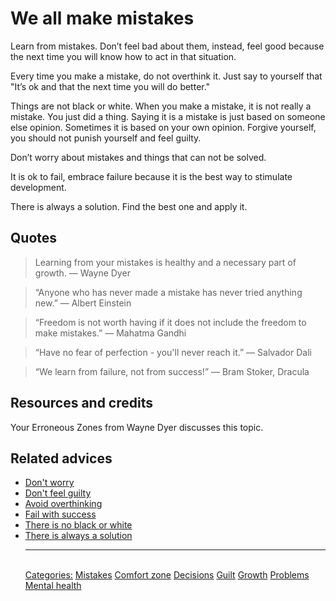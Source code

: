 # We all make mistakes
 
Learn from mistakes. Don’t feel bad about them, instead, feel good because the next time you will know how to act in that situation.
 
Every time you make a mistake, do not overthink it. Just say to yourself that "It’s ok and that the next time you will do better."
 
Things are not black or white. When you make a mistake, it is not really a mistake. You just did a thing. Saying it is a mistake is just based on someone else opinion. Sometimes it is based on your own opinion. Forgive yourself, you should not punish yourself and feel guilty.
 
Don’t worry about mistakes and things that can not be solved.
 
It is ok to fail, embrace failure because it is the best way to stimulate development.
 
There is always a solution. Find the best one and apply it.

## Quotes

> Learning from your mistakes is healthy and a necessary part of growth. ―  Wayne Dyer

> “Anyone who has never made a mistake has never tried anything new.” ― Albert Einstein

> “Freedom is not worth having if it does not include the freedom to make mistakes.” ― Mahatma Gandhi

> “Have no fear of perfection - you'll never reach it.” ― Salvador Dali

> “We learn from failure, not from success!” ― Bram Stoker, Dracula

## Resources and credits

Your Erroneous Zones from Wayne Dyer discusses this topic.

## Related advices

- [Don't worry](../Don't%20worry/index.md)
- [Don't feel guilty](../Don't%20feel%20guilty/index.md)
- [Avoid overthinking](../Avoid%20overthinking/index.md)
- [Fail with success](../Fail%20with%20success/index.md)
- [There is no black or white](../There%20is%20no%20black%20or%20white/index.md)
- [There is always a solution](../../docs/There%20is%20always%20a%20solution/index.md)<hr/><br/>[Categories:](../Categories/index.md) [Mistakes](../Categories/Mistakes.md) [Comfort zone](../Categories/Comfort%20zone.md) [Decisions](../Categories/Decisions.md) [Guilt](../Categories/Guilt.md) [Growth](../Categories/Growth.md) [Problems](../Categories/Problems.md) [Mental health](../Categories/Mental%20health.md)
